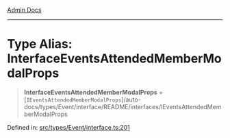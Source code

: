 [Admin Docs](/)

***

# Type Alias: InterfaceEventsAttendedMemberModalProps

> **InterfaceEventsAttendedMemberModalProps** = [`IEventsAttendedMemberModalProps`]/auto-docs/types/Event/interface/README/interfaces/IEventsAttendedMemberModalProps

Defined in: [src/types/Event/interface.ts:201](https://github.com/PalisadoesFoundation/talawa-admin/blob/main/src/types/Event/interface.ts#L201)
